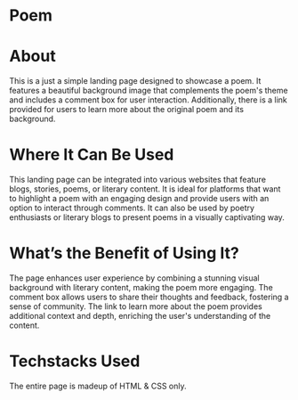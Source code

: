 # Poem

# About
This is a just a simple landing page designed to showcase a poem. It features a beautiful background image that complements the poem's theme and includes a comment box for user interaction. Additionally, there is a link provided for users to learn more about the original poem and its background.

# Where It Can Be Used
This landing page can be integrated into various websites that feature blogs, stories, poems, or literary content. It is ideal for platforms that want to highlight a poem with an engaging design and provide users with an option to interact through comments. It can also be used by poetry enthusiasts or literary blogs to present poems in a visually captivating way.

# What’s the Benefit of Using It?
The page enhances user experience by combining a stunning visual background with literary content, making the poem more engaging. The comment box allows users to share their thoughts and feedback, fostering a sense of community. The link to learn more about the poem provides additional context and depth, enriching the user's understanding of the content.

# Techstacks Used
The entire page is madeup of HTML & CSS only.
